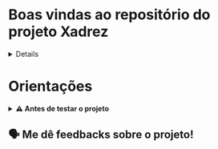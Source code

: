 # Boas vindas ao repositório do projeto Xadrez

<details>
🧑‍💻 O que foi desenvolvido:<br />

- Funções recursivas. Cada função recursiva simula o movimento da respectiva peça, imprimindo a direção correta a cada casa. <br />
- Loops aninhados com múltiplas variáveis e/ou condições. O movimento do Cavalo é para cima e para a direita, em "L" (duas casas para cima e uma para a direita). <br />
- O Bispo foi implementado com recursividade, e também com loops aninhados, utilizando o loop mais externo para o movimento vertical, e o mais interno para o movimento horizontal.

<br />

</details>
	
# Orientações
<details>
  <summary><strong>⚠ Antes de testar o projeto</strong></summary><br />

  1. Clone o repositório

  - Use o comando: `git clone git@github.com:p4n1k0/xadrez.git`
  - Entre na pasta do repositório que você acabou de clonar:
    - `cd xadrez/mover`

  2. Crie o arquivo cartas

  - `gcc -o xadrez xadrez.c`
  
  3. Inicialize a aplicação

  - `./xadrez 
  
</details>

🗣 Me dê feedbacks sobre o projeto!
---
